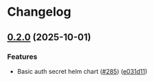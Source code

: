 # Changelog

## [0.2.0](https://github.com/chanzuckerberg/argo-helm-charts/compare/basic-auth-secret-v0.1.0...basic-auth-secret-v0.2.0) (2025-10-01)


### Features

* Basic auth secret helm chart ([#285](https://github.com/chanzuckerberg/argo-helm-charts/issues/285)) ([e031d11](https://github.com/chanzuckerberg/argo-helm-charts/commit/e031d1105cf369cc33f10dc4640078526cc3589b))
